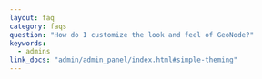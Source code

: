 ```yaml
---
layout: faq
category: faqs
question: "How do I customize the look and feel of GeoNode?"
keywords:
  - admins
link_docs: "admin/admin_panel/index.html#simple-theming"
---
```

